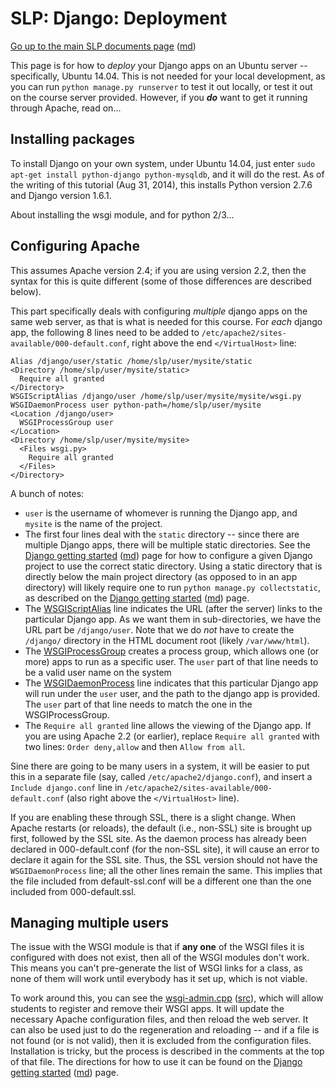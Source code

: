 SLP: Django: Deployment
=======================

[Go up to the main SLP documents page](index.html) ([md](index.md))

This page is for how to *deploy* your Django apps on an Ubuntu server -- specifically, Ubuntu 14.04.  This is not needed for your local development, as you can run `python manage.py runserver` to test it out locally, or test it out on the course server provided.  However, if you ***do*** want to get it running through Apache, read on...

Installing packages
-------------------

To install Django on your own system, under Ubuntu 14.04, just enter `sudo apt-get install python-django python-mysqldb`, and it will do the rest.  As of the writing of this tutorial (Aug 31, 2014), this installs Python version 2.7.6 and Django version 1.6.1.

About installing the wsgi module, and for python 2/3...

Configuring Apache
------------------

This assumes Apache version 2.4; if you are using version 2.2, then the syntax for this is quite different (some of those differences are described below).

This part specifically deals with configuring *multiple* django apps on the same web server, as that is what is needed for this course.  For *each* django app, the following 8 lines need to be added to `/etc/apache2/sites-available/000-default.conf`, right above the end `</VirtualHost>` line:

```
Alias /django/user/static /home/slp/user/mysite/static
<Directory /home/slp/user/mysite/static>
  Require all granted
</Directory>
WSGIScriptAlias /django/user /home/slp/user/mysite/mysite/wsgi.py
WSGIDaemonProcess user python-path=/home/slp/user/mysite
<Location /django/user>
  WSGIProcessGroup user
</Location>
<Directory /home/slp/user/mysite/mysite>
  <Files wsgi.py>
    Require all granted
  </Files>
</Directory>
```

A bunch of notes:

- `user` is the username of whomever is running the Django app, and `mysite` is the name of the project.
- The first four lines deal with the `static` directory -- since there are multiple Django apps, there will be multiple static directories.  See the [Django getting started](django-getting-started.html) ([md](django-getting-started.md)) page for how to configure a given Django project to use the correct static directory.  Using a static directory that is directly below the main project directory (as opposed to in an app directory) will likely require one to run `python manage.py collectstatic`, as described on the [Django getting started](django-getting-started.html) ([md](django-getting-started.md)) page.
- The [WSGIScriptAlias](https://code.google.com/p/modwsgi/wiki/ConfigurationDirectives#WSGIScriptAlias) line indicates the URL (after the server) links to the particular Django app.  As we want them in sub-directories, we have the URL part be `/django/user`.  Note that we do *not* have to create the `/django/` directory in the HTML document root (likely `/var/www/html`).
- The [WSGIProcessGroup](https://code.google.com/p/modwsgi/wiki/ConfigurationDirectives#WSGIProcessGroup) creates a process group, which allows one (or more) apps to run as a specific user. The `user` part of that line needs to be a valid user name on the system
- The [WSGIDaemonProcess](https://code.google.com/p/modwsgi/wiki/ConfigurationDirectives#WSGIDaemonProcess) line indicates that this particular Django app will run under the `user` user, and the path to the django app is provided. The `user` part of that line needs to match the one in the WSGIProcessGroup.
- The `Require all granted` line allows the viewing of the Django app.  If you are using Apache 2.2 (or earlier), replace `Require all granted` with two lines: `Order deny,allow` and then `Allow from all`.

Sine there are going to be many users in a system, it will be easier to put this in a separate file (say, called `/etc/apache2/django.conf`), and insert a `Include django.conf` line in `/etc/apache2/sites-available/000-default.conf` (also right above the `</VirtualHost>` line).

If you are enabling these through SSL, there is a slight change.  When Apache restarts (or reloads), the default (i.e., non-SSL) site is brought up first, followed by the SSL site.  As the daemon process has already been declared in 000-default.conf (for the non-SSL site), it will cause an error to declare it again for the SSL site.  Thus, the SSL version should not have the `WSGIDaemonProcess` line; all the other lines remain the same.  This implies that the file included from default-ssl.conf will be a different one than the one included from 000-default.ssl.

Managing multiple users
-----------------------

The issue with the WSGI module is that if **any one** of the WSGI files it is configured with does not exist, then all of the WSGI modules don't work.  This means you can't pre-generate the list of WSGI links for a class, as none of them will work until everybody has it set up, which is not viable.

To work around this, you can see the [wsgi-admin.cpp](../utils/wsgi-admin/wsgi-admin.cpp.html) ([src](../utils/wsgi-admin/wsgi-admin.cpp)), which will allow students to register and remove their WSGI apps.  It will update the necessary Apache configuration files, and then reload the web server.  It can also be used just to do the regeneration and reloading -- and if a file is not found (or is not valid), then it is excluded from the configuration files.  Installation is tricky, but the process is described in the comments at the top of that file.  The directions for how to use it can be found on the [Django getting started](django-getting-started.html) ([md](django-getting-started.md)) page.
